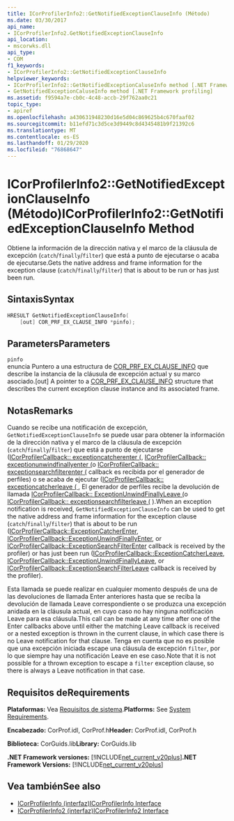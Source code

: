```yaml
---
title: ICorProfilerInfo2::GetNotifiedExceptionClauseInfo (Método)
ms.date: 03/30/2017
api_name:
- ICorProfilerInfo2.GetNotifiedExceptionClauseInfo
api_location:
- mscorwks.dll
api_type:
- COM
f1_keywords:
- ICorProfilerInfo2::GetNotifiedExceptionClauseInfo
helpviewer_keywords:
- ICorProfilerInfo2::GetNotifiedExceptionCaluseInfo method [.NET Framework profiling]
- GetNotifiedExceptionCaluseInfo method [.NET Framework profiling]
ms.assetid: f9594a7e-cb0c-4c48-accb-29f762aa0c21
topic_type:
- apiref
ms.openlocfilehash: a430631948230d16e5d04c869625b4c670faaf02
ms.sourcegitcommit: b11efd71c3d5ce3d9449c8d4345481b9f21392c6
ms.translationtype: MT
ms.contentlocale: es-ES
ms.lasthandoff: 01/29/2020
ms.locfileid: "76868647"
---
```

# <a name="icorprofilerinfo2getnotifiedexceptionclauseinfo-method"></a><span data-ttu-id="f488b-102">ICorProfilerInfo2::GetNotifiedExceptionClauseInfo (Método)</span><span class="sxs-lookup"><span data-stu-id="f488b-102">ICorProfilerInfo2::GetNotifiedExceptionClauseInfo Method</span></span>
<span data-ttu-id="f488b-103">Obtiene la información de la dirección nativa y el marco de la cláusula de excepción (`catch`/`finally`/`filter`) que está a punto de ejecutarse o acaba de ejecutarse.</span><span class="sxs-lookup"><span data-stu-id="f488b-103">Gets the native address and frame information for the exception clause (`catch`/`finally`/`filter`) that is about to be run or has just been run.</span></span>  
  
## <a name="syntax"></a><span data-ttu-id="f488b-104">Sintaxis</span><span class="sxs-lookup"><span data-stu-id="f488b-104">Syntax</span></span>  
  
```cpp  
HRESULT GetNotifiedExceptionClauseInfo(  
    [out] COR_PRF_EX_CLAUSE_INFO *pinfo);  
```  
  
## <a name="parameters"></a><span data-ttu-id="f488b-105">Parameters</span><span class="sxs-lookup"><span data-stu-id="f488b-105">Parameters</span></span>  
 `pinfo`  
 <span data-ttu-id="f488b-106">enuncia Puntero a una estructura de [COR_PRF_EX_CLAUSE_INFO](cor-prf-ex-clause-info-structure.md) que describe la instancia de la cláusula de excepción actual y su marco asociado.</span><span class="sxs-lookup"><span data-stu-id="f488b-106">[out] A pointer to a [COR_PRF_EX_CLAUSE_INFO](cor-prf-ex-clause-info-structure.md) structure that describes the current exception clause instance and its associated frame.</span></span>  
  
## <a name="remarks"></a><span data-ttu-id="f488b-107">Notas</span><span class="sxs-lookup"><span data-stu-id="f488b-107">Remarks</span></span>  
 <span data-ttu-id="f488b-108">Cuando se recibe una notificación de excepción, `GetNotifiedExceptionClauseInfo` se puede usar para obtener la información de la dirección nativa y el marco de la cláusula de excepción (`catch`/`finally`/`filter`) que está a punto de ejecutarse ([ICorProfilerCallback:: exceptioncatcherenter (](icorprofilercallback-exceptioncatcherenter-method.md), [ICorProfilerCallback:: exceptionunwindfinallyenter (](icorprofilercallback-exceptionunwindfinallyenter-method.md)o [ICorProfilerCallback:: exceptionsearchfilterenter (](icorprofilercallback-exceptionsearchfilterenter-method.md) callback es recibida por el generador de perfiles) o se acaba de ejecutar ([ICorProfilerCallback:: exceptioncatcherleave ( ](icorprofilercallback-exceptioncatcherleave-method.md), El generador de perfiles recibe la devolución de llamada [ICorProfilerCallback:: ExceptionUnwindFinallyLeave (](icorprofilercallback-exceptionunwindfinallyleave-method.md)o [ICorProfilerCallback:: exceptionsearchfilterleave (](icorprofilercallback-exceptionsearchfilterleave-method.md) ).</span><span class="sxs-lookup"><span data-stu-id="f488b-108">When an exception notification is received, `GetNotifiedExceptionClauseInfo` can be used to get the native address and frame information for the exception clause (`catch`/`finally`/`filter`) that is about to be run ([ICorProfilerCallback::ExceptionCatcherEnter](icorprofilercallback-exceptioncatcherenter-method.md), [ICorProfilerCallback::ExceptionUnwindFinallyEnter](icorprofilercallback-exceptionunwindfinallyenter-method.md), or [ICorProfilerCallback::ExceptionSearchFilterEnter](icorprofilercallback-exceptionsearchfilterenter-method.md) callback is received by the profiler) or has just been run ([ICorProfilerCallback::ExceptionCatcherLeave](icorprofilercallback-exceptioncatcherleave-method.md), [ICorProfilerCallback::ExceptionUnwindFinallyLeave](icorprofilercallback-exceptionunwindfinallyleave-method.md), or [ICorProfilerCallback::ExceptionSearchFilterLeave](icorprofilercallback-exceptionsearchfilterleave-method.md) callback is received by the profiler).</span></span>  
  
 <span data-ttu-id="f488b-109">Esta llamada se puede realizar en cualquier momento después de una de las devoluciones de llamada Enter anteriores hasta que se reciba la devolución de llamada Leave correspondiente o se produzca una excepción anidada en la cláusula actual, en cuyo caso no hay ninguna notificación Leave para esa cláusula.</span><span class="sxs-lookup"><span data-stu-id="f488b-109">This call can be made at any time after one of the Enter callbacks above until either the matching Leave callback is received or a nested exception is thrown in the current clause, in which case there is no Leave notification for that clause.</span></span> <span data-ttu-id="f488b-110">Tenga en cuenta que no es posible que una excepción iniciada escape una cláusula de excepción `filter`, por lo que siempre hay una notificación Leave en ese caso.</span><span class="sxs-lookup"><span data-stu-id="f488b-110">Note that it is not possible for a thrown exception to escape a `filter` exception clause, so there is always a Leave notification in that case.</span></span>  
  
## <a name="requirements"></a><span data-ttu-id="f488b-111">Requisitos de</span><span class="sxs-lookup"><span data-stu-id="f488b-111">Requirements</span></span>  
 <span data-ttu-id="f488b-112">**Plataformas:** Vea [Requisitos de sistema](../../../../docs/framework/get-started/system-requirements.md).</span><span class="sxs-lookup"><span data-stu-id="f488b-112">**Platforms:** See [System Requirements](../../../../docs/framework/get-started/system-requirements.md).</span></span>  
  
 <span data-ttu-id="f488b-113">**Encabezado:** CorProf.idl, CorProf.h</span><span class="sxs-lookup"><span data-stu-id="f488b-113">**Header:** CorProf.idl, CorProf.h</span></span>  
  
 <span data-ttu-id="f488b-114">**Biblioteca:** CorGuids.lib</span><span class="sxs-lookup"><span data-stu-id="f488b-114">**Library:** CorGuids.lib</span></span>  
  
 <span data-ttu-id="f488b-115">**.NET Framework versiones:** [!INCLUDE[net_current_v20plus](../../../../includes/net-current-v20plus-md.md)]</span><span class="sxs-lookup"><span data-stu-id="f488b-115">**.NET Framework Versions:** [!INCLUDE[net_current_v20plus](../../../../includes/net-current-v20plus-md.md)]</span></span>  
  
## <a name="see-also"></a><span data-ttu-id="f488b-116">Vea también</span><span class="sxs-lookup"><span data-stu-id="f488b-116">See also</span></span>

- [<span data-ttu-id="f488b-117">ICorProfilerInfo (interfaz)</span><span class="sxs-lookup"><span data-stu-id="f488b-117">ICorProfilerInfo Interface</span></span>](icorprofilerinfo-interface.md)
- [<span data-ttu-id="f488b-118">ICorProfilerInfo2 (interfaz)</span><span class="sxs-lookup"><span data-stu-id="f488b-118">ICorProfilerInfo2 Interface</span></span>](icorprofilerinfo2-interface.md)
